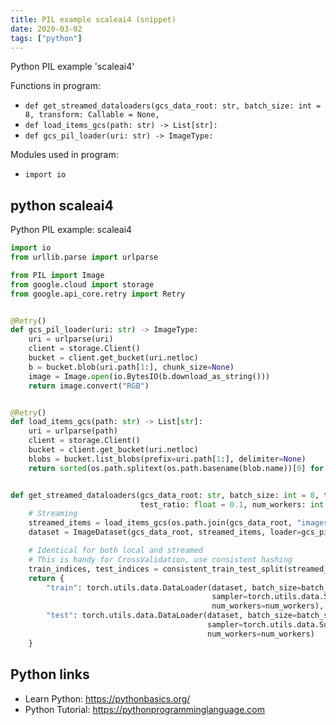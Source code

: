 ```yaml
---
title: PIL example scaleai4 (snippet)
date: 2020-03-02
tags: ["python"]
---
```

Python PIL example 'scaleai4'

Functions in program: 
* `def get_streamed_dataloaders(gcs_data_root: str, batch_size: int = 8, transform: Callable = None,`
* `def load_items_gcs(path: str) -> List[str]:`
* `def gcs_pil_loader(uri: str) -> ImageType:`

Modules used in program: 
* `import io`

## python scaleai4

Python PIL example: scaleai4

```python
import io
from urllib.parse import urlparse

from PIL import Image
from google.cloud import storage
from google.api_core.retry import Retry


@Retry()
def gcs_pil_loader(uri: str) -> ImageType:
    uri = urlparse(uri)
    client = storage.Client()
    bucket = client.get_bucket(uri.netloc)
    b = bucket.blob(uri.path[1:], chunk_size=None)
    image = Image.open(io.BytesIO(b.download_as_string()))
    return image.convert("RGB")


@Retry()
def load_items_gcs(path: str) -> List[str]:
    uri = urlparse(path)
    client = storage.Client()
    bucket = client.get_bucket(uri.netloc)
    blobs = bucket.list_blobs(prefix=uri.path[1:], delimiter=None)
    return sorted(os.path.splitext(os.path.basename(blob.name))[0] for blob in blobs)


def get_streamed_dataloaders(gcs_data_root: str, batch_size: int = 8, transform: Callable = None,
                             test_ratio: float = 0.1, num_workers: int = 8) -> Dict[str, torch.utils.data.DataLoader]:
    # Streaming
    streamed_items = load_items_gcs(os.path.join(gcs_data_root, "images"))
    dataset = ImageDataset(gcs_data_root, streamed_items, loader=gcs_pil_loader, transform=transform)

    # Identical for both local and streamed
    # This is handy for CrossValidation, use consistent hashing
    train_indices, test_indices = consistent_train_test_split(streamed_items, test_ratio)
    return {
        "train": torch.utils.data.DataLoader(dataset, batch_size=batch_size,
                                             sampler=torch.utils.data.SubsetRandomSampler(train_indices),
                                             num_workers=num_workers),
        "test": torch.utils.data.DataLoader(dataset, batch_size=batch_size, 
                                            sampler=torch.utils.data.SubsetRandomSampler(test_indices),
                                            num_workers=num_workers)
    }

```

## Python links

- Learn Python: https://pythonbasics.org/
- Python Tutorial: https://pythonprogramminglanguage.com
